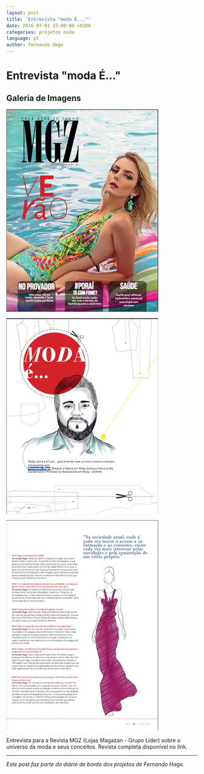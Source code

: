 ```yaml
---
layout: post
title: 'Entrevista "moda É..."'
date: 2016-07-01 15:00:00 +0200
categories: projetos moda
language: pt
author: Fernando Hage
---
```


# Entrevista "moda É..."

## Galeria de Imagens

![Entrevista "moda É..."](/assets/images/entrevista-moda-e-01.png)

![Entrevista "moda É..."](/assets/images/entrevista-moda-e-02.png)

![Entrevista "moda É..."](/assets/images/entrevista-moda-e-03.png)

Entrevista para a Revista MGZ (Lojas Magazan - Grupo Líder) sobre o universo da moda e seus conceitos. Revista completa disponível no link.

---

*Este post faz parte do diário de bordo dos projetos de Fernando Hage.*